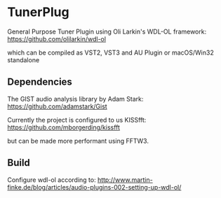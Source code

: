 # TunerPlug
General Purpose Tuner Plugin using Oli Larkin's WDL-OL framework:
https://github.com/olilarkin/wdl-ol

which can be compiled as VST2, VST3 and AU Plugin or macOS/Win32 standalone

## Dependencies

The GIST audio analysis library by Adam Stark:
https://github.com/adamstark/Gist

Currently the project is configured to us KISSfft:
https://github.com/mborgerding/kissfft

but can be made more performant using FFTW3.

## Build

Configure wdl-ol according to:
http://www.martin-finke.de/blog/articles/audio-plugins-002-setting-up-wdl-ol/
